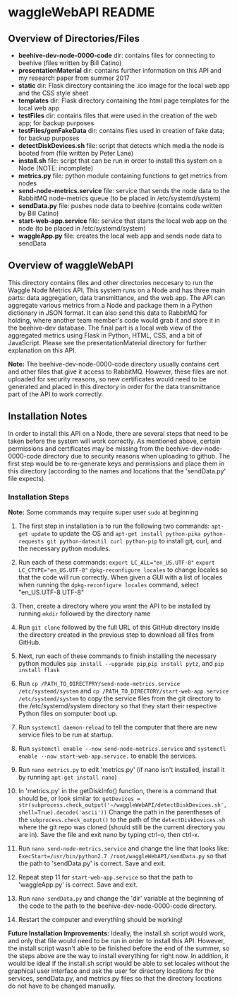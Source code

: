 # waggleWebAPI README

## Overview of Directories/Files

* **beehive-dev-node-0000-code** dir: contains files for connecting to beehive (files written by Bill Catino)
* **presentationMaterial** dir: contains further information on this API and my research paper from summer 2017
* **static** dir: Flask directory containing the .ico image for the local web app and the CSS style sheet
* **templates** dir: Flask directory containing the html page templates for the local web app
* **testFiles** dir: contains files that were used in the creation of the web app; for backup purposes
* **testFiles/genFakeData** dir: contains files used in creation of fake data; for backup purposes
* **detectDiskDevices.sh** file: script that detects which media the node is booted from (file written by Peter Lane)
* **install.sh** file: script that can be run in order to install this system on a Node (NOTE: incomplete)
* **metrics.py** file: python module containing functions to get metrics from nodes
* **send-node-metrics.service** file: service that sends the node data to the RabbitMQ node-metrics queue (to be placed in /etc/systemd/system)
* **sendData.py** file: pushes node data to beehive (contains code written by Bill Catino)
* **start-web-app.service** file: service that starts the local web app on the node (to be placed in /etc/systemd/system)
* **waggleApp.py** file: creates the local web app and sends node data to sendData

## Overview of waggleWebAPI
This directory contains files and other directories neccesary to run the Waggle Node Metrics API. This system runs on a Node and has three main parts: data aggregation, data transmittance, and the web app. The API can aggregate various metrics from a Node and package them in a Python dictionary in JSON format. It can also send this data to RabbitMQ for holding, where another team member's code would grab it and store it in the beehive-dev database. The final part is a local web view of the aggregated metrics using Flask in Python, HTML, CSS, and a bit of JavaScript. Please see the presentationMaterial directory for further explanation on this API.

**Note:** The beehive-dev-node-0000-code directory usually contains cert and other files that give it access to RabbitMQ. However, these files are not uploaded for security reasons, so new certificates would need to be generated and placed in this directory in order for the data transmittance part of the API to work correctly.

## Installation Notes
In order to install this API on a Node, there are several steps that need to be taken before the system will work correctly. As mentioned above, certain permissions and certificates may be missing from the beehive-dev-node-0000-code directory due to security reasons when uploading to github. The first step would be to re-generate keys and permissions and place them in this directory (according to the names and locations that the 'sendData.py' file expects).

### Installation Steps
**Note:** Some commands may require super user `sudo` at beginning

1. The first step in installation is to run the following two commands: `apt-get update` to update the OS and 
   `apt-get install python-pika python-requests git python-dateutil curl python-pip` to install git, curl, and the necessary    python modules.

2. Run each of these commands:
   `export LC_ALL="en_US.UTF-8"`
   `export LC_CTYPE="en_US.UTF-8"`
   `dpkg-reconfigure locales`
   to change locales so that the code will run correctly.
   When given a GUI with a list of locales when running the `dpkg-reconfigure locales` command, select "en_US.UTF-8 UTF-8"

3. Then, create a directory where you want the API to be installed by running `mkdir` followed by the directory name

4. Run `git clone` followed by the full URL of this GitHub directory inside the directory created in the previous step to        download all files from GitHub.

5. Next, run each of these commands to finish installing the necessary python modules
   `pip install --upgrade pip`,`pip install pytz`, and `pip install flask` 
   
6. Run `cp /PATH_TO_DIRECTPRY/send-node-metrics.service /etc/systemd/system` and 
   `cp /PATH_TO_DIRECTORY/start-web-app.service /etc/systemd/system` to copy the service files from the git directory to        the /etc/systemd/system directory so that they start their respective Python files on somputer boot up.
   
7. Run `systemctl daemon-reload` to tell the computer that there are new service files to be run at startup.

8. Run `systemctl enable --now send-node-metrics.service` and `systemctl enable --now start-web-app.service.` to enable the      services.

9. Run `nano metrics.py` to edit 'metrics.py' (if nano isn't installed, install it by running `apt-get install nano`)

10. In 'metrics.py' in the getDiskInfo() function, there is a command that should be, or look similar to: 
   `getDevices = str(subprocess.check_output('~/waggleWebAPI/detectDiskDevices.sh', shell=True).decode('ascii'))`
   Change the path in the parentheses of the `subprocess.check_output()` to the path of the `detectDiskDevices.sh` where the    git repo was cloned (should still be the current directory you are in). Save the file and exit nano by typing ctrl-o, then    ctrl-x.
   
11. Run `nano send-node-metrics.service` and change the line that looks like: 
    `ExecStart=/usr/bin/python2.7 /root/waggleWebAPI/sendData.py` so that the path to 'sendData.py' is correct. Save and         exit.

12. Repeat step 11 for `start-web-app.service` so that the path to 'waggleApp.py' is correct. Save and exit.

13. Run `nano sendData.py` and change the 'dir' variable at the beginning of the code to the path to the                         beehive-dev-node-0000-code directory.

14. Restart the computer and everything should be working!


**Future Installation Improvements:** Ideally, the install.sh script would work, and only that file would need to be run in order to install this API. However, the install script wasn't able to be finished before the end of the summer, so the steps above are the way to install everything for right now. In addition, it would be ideal if the install.sh script would be able to set locales without the graphical user interface and ask the user for directory locations for the services, sendData.py, and metrics.py files so that the directory locations do not have to be changed manually.
